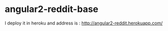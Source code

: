 # angular2-reddit-base

I deploy it in heroku and address is : http://angular2-reddit.herokuapp.com/
